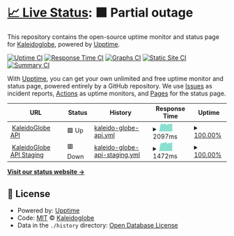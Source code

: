 # [📈 Live Status](https://ks-collab.github.io/upptime): <!--live status--> **🟧 Partial outage**

This repository contains the open-source uptime monitor and status page for [Kaleidoglobe](https://www.kaleidoglobe.com), powered by [Upptime](https://github.com/upptime/upptime).

[![Uptime CI](https://github.com/koj-co/upptime/workflows/Uptime%20CI/badge.svg)](https://github.com/koj-co/upptime/actions?query=workflow%3A%22Uptime+CI%22)
[![Response Time CI](https://github.com/koj-co/upptime/workflows/Response%20Time%20CI/badge.svg)](https://github.com/koj-co/upptime/actions?query=workflow%3A%22Response+Time+CI%22)
[![Graphs CI](https://github.com/koj-co/upptime/workflows/Graphs%20CI/badge.svg)](https://github.com/koj-co/upptime/actions?query=workflow%3A%22Graphs+CI%22)
[![Static Site CI](https://github.com/koj-co/upptime/workflows/Static%20Site%20CI/badge.svg)](https://github.com/koj-co/upptime/actions?query=workflow%3A%22Static+Site+CI%22)
[![Summary CI](https://github.com/koj-co/upptime/workflows/Summary%20CI/badge.svg)](https://github.com/koj-co/upptime/actions?query=workflow%3A%22Summary+CI%22)

With [Upptime](https://upptime.js.org), you can get your own unlimited and free uptime monitor and status page, powered entirely by a GitHub repository. We use [Issues](https://github.com/ks-collab/upptime/issues) as incident reports, [Actions](https://github.com/ks-collab/upptime/actions) as uptime monitors, and [Pages](https://ks-collab.github.io/upptime) for the status page.

<!--start: status pages-->
<!-- This summary is generated by Upptime (https://github.com/upptime/upptime) -->
<!-- Do not edit this manually, your changes will be overwritten -->
<!-- prettier-ignore -->
| URL | Status | History | Response Time | Uptime |
| --- | ------ | ------- | ------------- | ------ |
| <img alt="" src="https://favicons.githubusercontent.com/api.kaleidoglobe.com" height="13"> [KaleidoGlobe API](https://api.kaleidoglobe.com/api/status) | 🟩 Up | [kaleido-globe-api.yml](https://github.com/ks-collab/upptime/commits/HEAD/history/kaleido-globe-api.yml) | <details><summary><img alt="Response time graph" src="./graphs/kaleido-globe-api/response-time-week.png" height="20"> 2097ms</summary><br><a href="https://ks-collab.github.io/upptime/history/kaleido-globe-api"><img alt="Response time 1496" src="https://img.shields.io/endpoint?url=https%3A%2F%2Fraw.githubusercontent.com%2Fks-collab%2Fupptime%2FHEAD%2Fapi%2Fkaleido-globe-api%2Fresponse-time.json"></a><br><a href="https://ks-collab.github.io/upptime/history/kaleido-globe-api"><img alt="24-hour response time 2160" src="https://img.shields.io/endpoint?url=https%3A%2F%2Fraw.githubusercontent.com%2Fks-collab%2Fupptime%2FHEAD%2Fapi%2Fkaleido-globe-api%2Fresponse-time-day.json"></a><br><a href="https://ks-collab.github.io/upptime/history/kaleido-globe-api"><img alt="7-day response time 2097" src="https://img.shields.io/endpoint?url=https%3A%2F%2Fraw.githubusercontent.com%2Fks-collab%2Fupptime%2FHEAD%2Fapi%2Fkaleido-globe-api%2Fresponse-time-week.json"></a><br><a href="https://ks-collab.github.io/upptime/history/kaleido-globe-api"><img alt="30-day response time 2077" src="https://img.shields.io/endpoint?url=https%3A%2F%2Fraw.githubusercontent.com%2Fks-collab%2Fupptime%2FHEAD%2Fapi%2Fkaleido-globe-api%2Fresponse-time-month.json"></a><br><a href="https://ks-collab.github.io/upptime/history/kaleido-globe-api"><img alt="1-year response time 1496" src="https://img.shields.io/endpoint?url=https%3A%2F%2Fraw.githubusercontent.com%2Fks-collab%2Fupptime%2FHEAD%2Fapi%2Fkaleido-globe-api%2Fresponse-time-year.json"></a></details> | <details><summary><a href="https://ks-collab.github.io/upptime/history/kaleido-globe-api">100.00%</a></summary><a href="https://ks-collab.github.io/upptime/history/kaleido-globe-api"><img alt="All-time uptime 99.97%" src="https://img.shields.io/endpoint?url=https%3A%2F%2Fraw.githubusercontent.com%2Fks-collab%2Fupptime%2FHEAD%2Fapi%2Fkaleido-globe-api%2Fuptime.json"></a><br><a href="https://ks-collab.github.io/upptime/history/kaleido-globe-api"><img alt="24-hour uptime 100.00%" src="https://img.shields.io/endpoint?url=https%3A%2F%2Fraw.githubusercontent.com%2Fks-collab%2Fupptime%2FHEAD%2Fapi%2Fkaleido-globe-api%2Fuptime-day.json"></a><br><a href="https://ks-collab.github.io/upptime/history/kaleido-globe-api"><img alt="7-day uptime 100.00%" src="https://img.shields.io/endpoint?url=https%3A%2F%2Fraw.githubusercontent.com%2Fks-collab%2Fupptime%2FHEAD%2Fapi%2Fkaleido-globe-api%2Fuptime-week.json"></a><br><a href="https://ks-collab.github.io/upptime/history/kaleido-globe-api"><img alt="30-day uptime 100.00%" src="https://img.shields.io/endpoint?url=https%3A%2F%2Fraw.githubusercontent.com%2Fks-collab%2Fupptime%2FHEAD%2Fapi%2Fkaleido-globe-api%2Fuptime-month.json"></a><br><a href="https://ks-collab.github.io/upptime/history/kaleido-globe-api"><img alt="1-year uptime 99.97%" src="https://img.shields.io/endpoint?url=https%3A%2F%2Fraw.githubusercontent.com%2Fks-collab%2Fupptime%2FHEAD%2Fapi%2Fkaleido-globe-api%2Fuptime-year.json"></a></details>
| <img alt="" src="https://favicons.githubusercontent.com/api-staging.kaleidoglobe.com" height="13"> [KaleidoGlobe API Staging](https://api-staging.kaleidoglobe.com/api/status) | 🟥 Down | [kaleido-globe-api-staging.yml](https://github.com/ks-collab/upptime/commits/HEAD/history/kaleido-globe-api-staging.yml) | <details><summary><img alt="Response time graph" src="./graphs/kaleido-globe-api-staging/response-time-week.png" height="20"> 1472ms</summary><br><a href="https://ks-collab.github.io/upptime/history/kaleido-globe-api-staging"><img alt="Response time 1161" src="https://img.shields.io/endpoint?url=https%3A%2F%2Fraw.githubusercontent.com%2Fks-collab%2Fupptime%2FHEAD%2Fapi%2Fkaleido-globe-api-staging%2Fresponse-time.json"></a><br><a href="https://ks-collab.github.io/upptime/history/kaleido-globe-api-staging"><img alt="24-hour response time 1463" src="https://img.shields.io/endpoint?url=https%3A%2F%2Fraw.githubusercontent.com%2Fks-collab%2Fupptime%2FHEAD%2Fapi%2Fkaleido-globe-api-staging%2Fresponse-time-day.json"></a><br><a href="https://ks-collab.github.io/upptime/history/kaleido-globe-api-staging"><img alt="7-day response time 1472" src="https://img.shields.io/endpoint?url=https%3A%2F%2Fraw.githubusercontent.com%2Fks-collab%2Fupptime%2FHEAD%2Fapi%2Fkaleido-globe-api-staging%2Fresponse-time-week.json"></a><br><a href="https://ks-collab.github.io/upptime/history/kaleido-globe-api-staging"><img alt="30-day response time 1427" src="https://img.shields.io/endpoint?url=https%3A%2F%2Fraw.githubusercontent.com%2Fks-collab%2Fupptime%2FHEAD%2Fapi%2Fkaleido-globe-api-staging%2Fresponse-time-month.json"></a><br><a href="https://ks-collab.github.io/upptime/history/kaleido-globe-api-staging"><img alt="1-year response time 1161" src="https://img.shields.io/endpoint?url=https%3A%2F%2Fraw.githubusercontent.com%2Fks-collab%2Fupptime%2FHEAD%2Fapi%2Fkaleido-globe-api-staging%2Fresponse-time-year.json"></a></details> | <details><summary><a href="https://ks-collab.github.io/upptime/history/kaleido-globe-api-staging">100.00%</a></summary><a href="https://ks-collab.github.io/upptime/history/kaleido-globe-api-staging"><img alt="All-time uptime 98.65%" src="https://img.shields.io/endpoint?url=https%3A%2F%2Fraw.githubusercontent.com%2Fks-collab%2Fupptime%2FHEAD%2Fapi%2Fkaleido-globe-api-staging%2Fuptime.json"></a><br><a href="https://ks-collab.github.io/upptime/history/kaleido-globe-api-staging"><img alt="24-hour uptime 100.00%" src="https://img.shields.io/endpoint?url=https%3A%2F%2Fraw.githubusercontent.com%2Fks-collab%2Fupptime%2FHEAD%2Fapi%2Fkaleido-globe-api-staging%2Fuptime-day.json"></a><br><a href="https://ks-collab.github.io/upptime/history/kaleido-globe-api-staging"><img alt="7-day uptime 100.00%" src="https://img.shields.io/endpoint?url=https%3A%2F%2Fraw.githubusercontent.com%2Fks-collab%2Fupptime%2FHEAD%2Fapi%2Fkaleido-globe-api-staging%2Fuptime-week.json"></a><br><a href="https://ks-collab.github.io/upptime/history/kaleido-globe-api-staging"><img alt="30-day uptime 100.00%" src="https://img.shields.io/endpoint?url=https%3A%2F%2Fraw.githubusercontent.com%2Fks-collab%2Fupptime%2FHEAD%2Fapi%2Fkaleido-globe-api-staging%2Fuptime-month.json"></a><br><a href="https://ks-collab.github.io/upptime/history/kaleido-globe-api-staging"><img alt="1-year uptime 98.65%" src="https://img.shields.io/endpoint?url=https%3A%2F%2Fraw.githubusercontent.com%2Fks-collab%2Fupptime%2FHEAD%2Fapi%2Fkaleido-globe-api-staging%2Fuptime-year.json"></a></details>

<!--end: status pages-->

[**Visit our status website →**](https://ks-collab.github.io/upptime)

## 📄 License

- Powered by: [Upptime](https://github.com/upptime/upptime)
- Code: [MIT](./LICENSE) © [Kaleidoglobe](https://www.kaleidoglobe.com)
- Data in the `./history` directory: [Open Database License](https://opendatacommons.org/licenses/odbl/1-0/)
